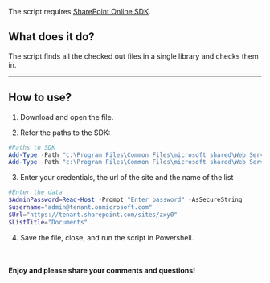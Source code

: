 The script requires [SharePoint Online SDK](https://www.microsoft.com/en-us/download/details.aspx?id=42038).

 

## **What does it do?**

The script finds all the checked out files in a single library and checks them in.

<hr>

## **How to use?**

1. Download and open the file.

2. Refer the paths to the SDK:

```PowerShell
#Paths to SDK 
Add-Type -Path "c:\Program Files\Common Files\microsoft shared\Web Server Extensions\16\ISAPI\Microsoft.SharePoint.Client.dll"   
Add-Type -Path "c:\Program Files\Common Files\microsoft shared\Web Server Extensions\16\ISAPI\Microsoft.SharePoint.Client.Runtime.dll"   
``` 
 
3. Enter your credentials, the url of the site and the name of the list

```PowerShell
#Enter the data 
$AdminPassword=Read-Host -Prompt "Enter password" -AsSecureString 
$username="admin@tenant.onmicrosoft.com" 
$Url="https://tenant.sharepoint.com/sites/zxy0" 
$ListTitle="Documents" 
``` 
4. Save the file, close, and run the script in Powershell.




 <br/><br/>
<b>Enjoy and please share your comments and questions!</b>
